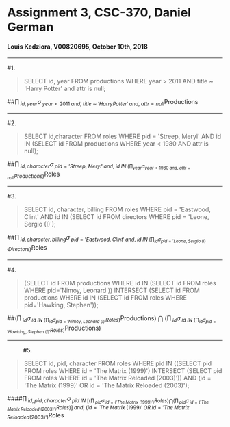 # Assignment 3, CSC-370, Daniel German
#### Louis Kedziora, V00820695, October 10th, 2018

---

#1.
>SELECT id, year FROM productions WHERE year > 2011 AND title ~ 'Harry Potter' and attr is null;

##$\prod_{\;id,year}\sigma_{\;year<2011\; and, \;title \;\sim\; 'Harry Potter'\; and, \;attr = null}$Productions

---

#2.
>SELECT id,character FROM roles WHERE pid = 'Streep, Meryl' AND id IN (SELECT id FROM productions WHERE year < 1980 AND attr is null);

##$\prod_{\;id,character}\sigma_{\;pid='Streep,\;Meryl'\;and,\;id\;IN\;(\prod_{year}\sigma_{year<1980\;and,\;attr = null}Productions)}$Roles

---

#3.
>SELECT id, character, billing FROM roles WHERE pid = 'Eastwood, Clint' AND id IN (SELECT id FROM directors WHERE pid = 'Leone, Sergio (I)');

##$\prod_{\;id,character,billing}\sigma_{\;pid='Eastwood,\;Clint'\;and,\;id\;IN\;(\prod_{id}\sigma_{pid='Leone,\;Sergio\;(I)'}Directors)}$Roles

---

#4.
>(SELECT id FROM productions WHERE id IN (SELECT id FROM roles WHERE pid='Nimoy, Leonard')) INTERSECT (SELECT id FROM productions WHERE id IN (SELECT id FROM roles WHERE pid='Hawking, Stephen'));

##($\prod_{\;id}\sigma_{\;id\;IN\;(\prod_{id}\sigma_{pid='Nimoy,\;Leonard\;(I)'}Roles)}$Productions) $\bigcap$ ($\prod_{\;id}\sigma_{\;id\;IN\;(\prod_{id}\sigma_{pid='Hawking,\;Stephen\;(I)'}Roles)}$Productions)

---
$\;$
$\;$
$\;$
$\;$
$\;$
#5.
>SELECT id, pid, character FROM roles WHERE pid IN ((SELECT pid FROM roles WHERE id = 'The Matrix (1999)') INTERSECT (SELECT pid FROM roles WHERE id = 'The Matrix Reloaded (2003)')) AND (id = 'The Matrix (1999)' OR id = 'The Matrix Reloaded (2003)');


####$\prod_{\;id,pid,character}\sigma_{\;pid\;IN\;[(\prod_{\;pid}\sigma_{\;id=('The\;Matrix\;(1999)')}Roles)\bigcap(\prod_{\;pid}\sigma_{\;id=('The\;Matrix\;Reloaded\;(2003)')}Roles)]\;and,\;(id='The\;Matrix\;(1999)'\;OR\;id='The\;Matrix\;Reloaded(2003)')}$Roles
